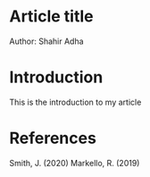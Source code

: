 # Article title
Author: Shahir Adha

# Introduction
This is the introduction to my article

# References
Smith, J. (2020)
Markello, R. (2019)
